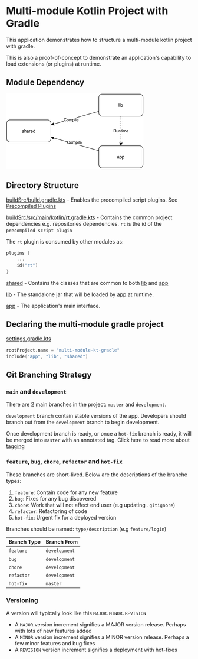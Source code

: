 # Multi-module Kotlin Project with Gradle
This application demonstrates how to structure a multi-module kotlin project with gradle.

This is also a proof-of-concept to demonstrate an application's capability to load 
extensions (or plugins) at runtime.

## Module Dependency

![Module Dependency](docs/mm-kt-gdl.png?raw=true "Module Dependency")

## Directory Structure

[buildSrc/build.gradle.kts](buildSrc/build.gradle.kts) - Enables the precompiled script plugins.
See [Precompiled Plugins](https://docs.gradle.org/current/userguide/custom_plugins.html#sec:precompiled_plugins)

[buildSrc/src/main/kotlin/rt.gradle.kts](buildSrc/src/main/kotlin/rt.gradle.kts) - Contains the common project dependencies e.g. repositories
dependencies. ```rt``` is the id of the ```precompiled script plugin```

The ```rt``` plugin is consumed by other modules as:
```kotlin
plugins { 
    ...
    id("rt")
}
```

[shared](shared) - Contains the classes that are common to both [lib](lib) and [app](app)

[lib](lib) - The standalone jar that will be loaded by [app](app) at runtime.

[app](app) - The application's main interface.

## Declaring the multi-module gradle project
[settings.gradle.kts](settings.gradle.kts)
```kotlin
rootProject.name = "multi-module-kt-gradle"
include("app", "lib", "shared")
```

## Git Branching Strategy

### `main` and `development`

There are 2 main branches in the project: `master` and `development`.

`development` branch contain stable versions of the app. Developers should branch out from the `development` branch to begin development.

Once development branch is ready, or once a `hot-fix` branch is ready, it will be merged into `master` with an annotated tag. Click here to read more about [tagging](https://git-scm.com/book/en/v2/Git-Basics-Tagging)

### `feature`, `bug`, `chore`, `refactor` and `hot-fix`

These branches are short-lived. Below are the descriptions of the branche types:

1. `feature`: Contain code for any new feature
2. `bug`: Fixes for any bug discovered
3. `chore`: Work that will not affect end user (e.g updating `.gitignore`)
4. `refactor`: Refactoring of code
5. `hot-fix`: Urgent fix for a deployed version

Branches should be named: `type/description` (e.g `feature/login`)

| Branch Type | Branch From   |
| ----------- | ------------- |
| `feature`   | `development` |
| `bug`       | `development` |
| `chore`     | `development` |
| `refactor`  | `development` |
| `hot-fix`   | `master`      |

### Versioning

A version will typically look like this `MAJOR.MINOR.REVISION`

- A `MAJOR` version increment signifies a MAJOR version release. Perhaps with lots of new features added
- A `MINOR` version increment signifies a MINOR version release. Perhaps a few minor features and bug fixes
- A `REVISION` version increment signifies a deployment with hot-fixes
